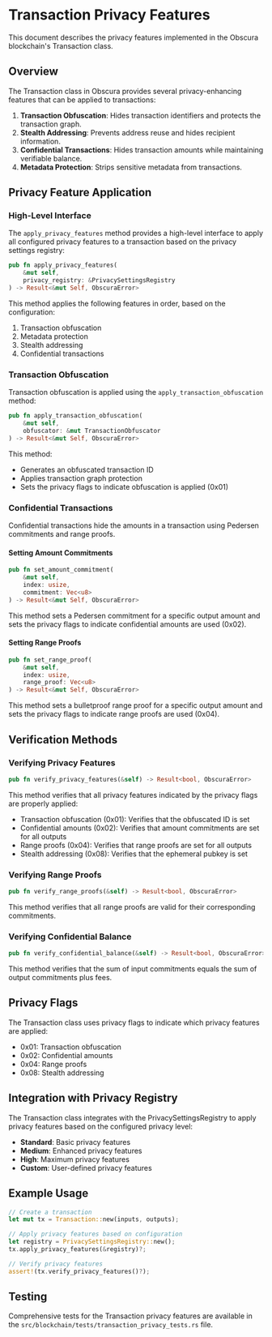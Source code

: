 # Transaction Privacy Features

This document describes the privacy features implemented in the Obscura blockchain's Transaction class.

## Overview

The Transaction class in Obscura provides several privacy-enhancing features that can be applied to transactions:

1. **Transaction Obfuscation**: Hides transaction identifiers and protects the transaction graph.
2. **Stealth Addressing**: Prevents address reuse and hides recipient information.
3. **Confidential Transactions**: Hides transaction amounts while maintaining verifiable balance.
4. **Metadata Protection**: Strips sensitive metadata from transactions.

## Privacy Feature Application

### High-Level Interface

The `apply_privacy_features` method provides a high-level interface to apply all configured privacy features to a transaction based on the privacy settings registry:

```rust
pub fn apply_privacy_features(
    &mut self,
    privacy_registry: &PrivacySettingsRegistry
) -> Result<&mut Self, ObscuraError>
```

This method applies the following features in order, based on the configuration:

1. Transaction obfuscation
2. Metadata protection
3. Stealth addressing
4. Confidential transactions

### Transaction Obfuscation

Transaction obfuscation is applied using the `apply_transaction_obfuscation` method:

```rust
pub fn apply_transaction_obfuscation(
    &mut self,
    obfuscator: &mut TransactionObfuscator
) -> Result<&mut Self, ObscuraError>
```

This method:
- Generates an obfuscated transaction ID
- Applies transaction graph protection
- Sets the privacy flags to indicate obfuscation is applied (0x01)

### Confidential Transactions

Confidential transactions hide the amounts in a transaction using Pedersen commitments and range proofs.

#### Setting Amount Commitments

```rust
pub fn set_amount_commitment(
    &mut self,
    index: usize,
    commitment: Vec<u8>
) -> Result<&mut Self, ObscuraError>
```

This method sets a Pedersen commitment for a specific output amount and sets the privacy flags to indicate confidential amounts are used (0x02).

#### Setting Range Proofs

```rust
pub fn set_range_proof(
    &mut self,
    index: usize,
    range_proof: Vec<u8>
) -> Result<&mut Self, ObscuraError>
```

This method sets a bulletproof range proof for a specific output amount and sets the privacy flags to indicate range proofs are used (0x04).

## Verification Methods

### Verifying Privacy Features

```rust
pub fn verify_privacy_features(&self) -> Result<bool, ObscuraError>
```

This method verifies that all privacy features indicated by the privacy flags are properly applied:
- Transaction obfuscation (0x01): Verifies that the obfuscated ID is set
- Confidential amounts (0x02): Verifies that amount commitments are set for all outputs
- Range proofs (0x04): Verifies that range proofs are set for all outputs
- Stealth addressing (0x08): Verifies that the ephemeral pubkey is set

### Verifying Range Proofs

```rust
pub fn verify_range_proofs(&self) -> Result<bool, ObscuraError>
```

This method verifies that all range proofs are valid for their corresponding commitments.

### Verifying Confidential Balance

```rust
pub fn verify_confidential_balance(&self) -> Result<bool, ObscuraError>
```

This method verifies that the sum of input commitments equals the sum of output commitments plus fees.

## Privacy Flags

The Transaction class uses privacy flags to indicate which privacy features are applied:

- 0x01: Transaction obfuscation
- 0x02: Confidential amounts
- 0x04: Range proofs
- 0x08: Stealth addressing

## Integration with Privacy Registry

The Transaction class integrates with the PrivacySettingsRegistry to apply privacy features based on the configured privacy level:

- **Standard**: Basic privacy features
- **Medium**: Enhanced privacy features
- **High**: Maximum privacy features
- **Custom**: User-defined privacy features

## Example Usage

```rust
// Create a transaction
let mut tx = Transaction::new(inputs, outputs);

// Apply privacy features based on configuration
let registry = PrivacySettingsRegistry::new();
tx.apply_privacy_features(&registry)?;

// Verify privacy features
assert!(tx.verify_privacy_features()?);
```

## Testing

Comprehensive tests for the Transaction privacy features are available in the `src/blockchain/tests/transaction_privacy_tests.rs` file. 